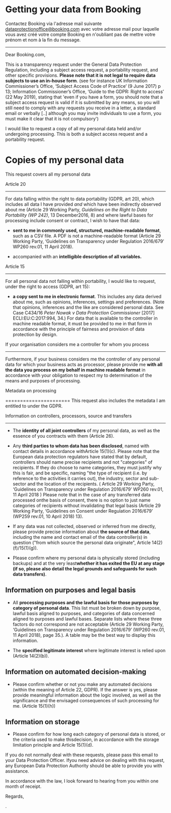 # Getting your data from Booking

Contactez Booking via l'adresse mail suivante
<a href="mailto:dataprotectionoffice@booking.com?subject=Subject Access Request to Booking.com">dataprotectionoffice@booking.com </a>
avec votre adresse mail pour laquelle vous avez créé votre compte Booking en n'oubliant pas de mettre votre prénom et nom à la fin du message.

***************************************************************************************
Dear Booking.com, 


This is a transparency request under the General Data Protection Regulation, including a subject access request, a portability request, and other specific provisions. **Please note that it is not legal to require data subjects to use an  in-house form**. (see for instance UK Information Commissioner’s Office, ‘Subject Access
Code of Practice’ (9 June 2017) p 13; Information Commissioner’s Office, ‘Guide to the GDPR: Right to access’ (22 May 2019), stating that 'even if you have a
form, you should note that a subject access request is valid if it is submitted by any means, so you will still need to comply with any requests you receive in
a letter, a standard email or verbally [..] although you may invite individuals to use a form, you must make it clear that it is not compulsory')

I would like to request a copy of all my personal data held and/or undergoing processing. This is both a subject access request and a portability request.


Copies of my personal data
==========================

This request covers all my personal data 


Article 20 

---------- 

For data falling within the right to data portability (GDPR, art 20), which includes all data I have provided *and* which have been indirectly observed about me (Article 29 Working Party, *Guidelines on the Right to Data Portability (WP 242)*, 13 December2016, 8) and where lawful bases for processing include consent or contract, I
wish to have that data:

-   **sent to me
in commonly used, structured, machine-readable format**, such as a CSV file. A PDF is not a machine-readable format (Article 29 Working Party, ‘Guidelines on
Transparency under Regulation 2016/679’ WP260 rev.01, 11 April 2018).

-   accompanied
with an **intelligible description of all variables.** 

Article 15 

---------- 

For all personal data not falling within portability, I would like to request, under the right to access
(GDPR, art 15):



-   **a copy sent
to me in electronic format**. This includes any data derived about me, such as opinions, inferences, settings and preferences. (Note that opinions, inferences
and the like are considered personal data. See Case C­434/16 *Peter Nowak v Data Protection Commissioner* [2017] ECLI:EU:C:2017:994, 34.)  For data that is available to the
controller in machine readable format, it must be provided to me in that form in accordance with the principle of fairness and provision of data protection by design.

If your organisation considers me a controller for whom you process 

-------------------------------------------------------------------

Furthermore, if your business considers me the controller of any personal data for which your business acts as processor, please provide me **with all the data you process on my behalf in machine readable format** in accordance with your obligation to respect my to determination of the means and purposes of processing.

Metadata on processing

====================== 
This request also includes the metadata I am entitled to under the GDPR. 



Information on controllers, processors, source and transfers 

------------------------------------------------------------
- The **identity of all joint controllers** of my personal data, as well as the essence of you contracts with them (Article 26).

- Any **third parties to whom data has been disclosed**, named with contact details in accordance withArticle 15(1)(c). Please note that the European data protection regulators have stated that by default, controllers should name precise recipients and not "categories" of recipients. If they do choose to name categories,
they must justify why this is fair, and be specific, naming "the type of recipient (i.e. by reference to the activities it carries out), the industry,
sector and sub-sector and the location of the recipients. ( Article 29 Working Party, ‘Guidelines on Transparency under Regulation 2016/679’ WP260 rev.01, 11
April 2018 ) Please note that in the case of any transferred data processed onthe basis of consent, there is no option to just name categories of recipients
without invalidating that legal basis (Article 29 Working Party, ‘Guidelines on Consent under Regulation 2016/679’ (WP259 rev.01, 10 April 2018) 13).

- If any data was not collected, observed or inferred from me directly, please provide precise information about **the source of that data**, including the name and contact
email of the data controller(s) in question ("from which source the personal data originate", Article 14(2)(f)/15(1)(g)).

- Please confirm where my personal data is physically stored (including backups) and at the very least**whether it has exited the EU at any stage (if so, please also detail the legal grounds and safeguards for such data transfers)**.

Information on purposes and legal basis 
---------------------------------------

- All **processing purposes and the lawful basis for those purposes by category of personal data**. This list must be broken down by purpose, lawful basis aligned to purposes, and categories of data concerned aligned to purposes and lawful bases. Separate lists where these three factors do not correspond are not acceptable (Article
29 Working Party, ‘Guidelines on Transparency under Regulation 2016/679’ (WP260 rev.01, 11 April 2018), page 35.). A table may be the best
way to display this information. 

- The **specified legitimate interest** where legitimate interest is relied upon (Article 14(2)(b)). 


Information on automated decision-making 
----------------------------------------

- Please confirm whether or not you make any automated decisions (within the meaning of Article 22, GDPR).
If the answer is yes, please provide meaningful information about the logic
involved, as well as the significance and the envisaged consequences of such
processing for me. (Article 15(1)(h))


Information on storage
---------------------- 

- Please confirm for how long each category of personal data is stored, or the criteria used to make thisdecision, in accordance with the storage limitation principle and Article 15(1)(d).


If you do not normally deal with these requests, please pass this email to your Data Protection Officer. Ifyou need advice on dealing with this request, any European Data Protection Authority should be able to provide you with assistance. 

In accordance with the law, I look forward to hearing from you within one month of receipt. 


Regards, 







.
